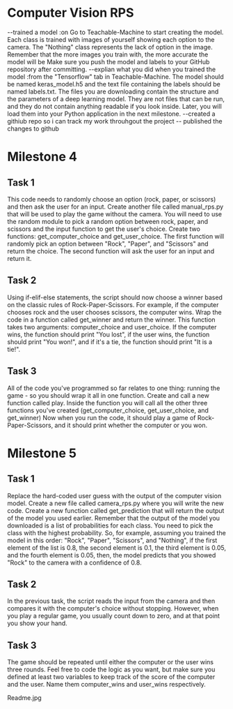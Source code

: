 # Computer Vision RPS
--trained a model :on Go to Teachable-Machine  to start creating the model. Each class is trained with images of yourself showing each option to the camera. The "Nothing" class represents the lack of option in the image. Remember that the more images you train with, the more accurate the model will be 
Make sure you push the model and labels to your GitHub repository after committing.
--explian what you did when you trained the model :from the "Tensorflow" tab in Teachable-Machine. The model should be named keras_model.h5 and the text file containing the labels should be named labels.txt.
The files you are downloading contain the structure and the parameters of a deep learning model. They are not files that can be run, and they do not contain anything readable if you look inside. 
Later, you will load them into your Python application in the next milestone.<how you went about it>
--created a githiub repo so i can track my work throuhgout the project <name of repo>
-- published the changes to github 

# Milestone 4
## Task 1
This code needs to randomly choose an option (rock, paper, or scissors) and then ask the user for an input.
Create another file called manual_rps.py that will be used to play the game without the camera.
You will need to use the random module to pick a random option between rock, paper, and scissors and the input function to get the user's choice.
Create two functions: get_computer_choice and get_user_choice.
The first function will randomly pick an option between "Rock", "Paper", and "Scissors" and return the choice.
The second function will ask the user for an input and return it.

## Task 2
Using if-elif-else statements, the script should now choose a winner based on the classic rules of Rock-Paper-Scissors.
For example, if the computer chooses rock and the user chooses scissors, the computer wins.
Wrap the code in a function called get_winner and return the winner.
This function takes two arguments: computer_choice and user_choice.
If the computer wins, the function should print "You lost", if the user wins, the function should print "You won!", and if it's a tie, the function should print "It is a tie!".

## Task 3
All of the code you've programmed so far relates to one thing: running the game - so you should wrap it all in one function.
Create and call a new function called play.
Inside the function you will call all the other three functions you've created (get_computer_choice, get_user_choice, and get_winner)
Now when you run the code, it should play a game of Rock-Paper-Scissors, and it should print whether the computer or you won.


# Milestone 5
## Task 1
Replace the hard-coded user guess with the output of the computer vision model. Create a new file called camera_rps.py where you will write the new code.
Create a new function called get_prediction that will return the output of the model you used earlier.
Remember that the output of the model you downloaded is a list of probabilities for each class. You need to pick the class with the highest probability. So, for example, assuming you trained the model in this order: "Rock", "Paper", "Scissors", and "Nothing", if the first element of the list is 0.8, the second element is 0.1, the third element is 0.05, and the fourth element is 0.05, then, the model predicts that you showed "Rock" to the camera with a confidence of 0.8.

## Task 2
In the previous task, the script reads the input from the camera and then compares it with the computer's choice without stopping. However, when you play a regular game, you usually count down to zero, and at that point you show your hand.

## Task 3
The game should be repeated until either the computer or the user wins three rounds.
Feel free to code the logic as you want, but make sure you defined at least two variables to keep track of the score of the computer and the user. Name them computer_wins and user_wins respectively.

Readme.jpg

